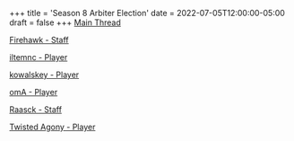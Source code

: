 +++
title = 'Season 8 Arbiter Election'
date = 2022-07-05T12:00:00-05:00
draft = false
+++
[Main Thread](/season-8/arbiter/s8-arbiter-election.html)

[Firehawk - Staff](/season-8/arbiter/Firehawk-Staff.html)

[iltemnc - Player](/season-8/arbiter/iltemnc-Player.html)

[kowalskey - Player](/season-8/arbiter/kowalskey-Player.html)

[omA - Player](/season-8/arbiter/omA-Player.html)

[Raasck - Staff](/season-8/arbiter/Raasck-Staff.html)

[Twisted Agony - Player](/season-8/arbiter/Twisted-Agony-Player.html)